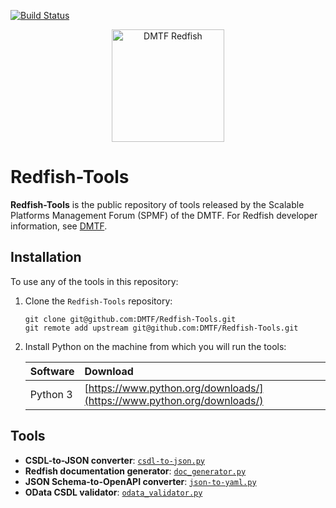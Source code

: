 [![Build Status](https://travis-ci.com/DMTF/Redfish-Tools.svg?branch=master)](https://travis-ci.com/github/DMTF/Redfish-Tools)
<p align="center">
  <img src="http://redfish.dmtf.org/sites/all/themes/dmtf2015/images/dmtf-redfish-logo.png" alt="DMTF Redfish" width=180>
</p>

# Redfish-Tools

**Redfish-Tools** is the public repository of tools released by the Scalable Platforms Management Forum (SPMF) of the DMTF. For Redfish developer information, see [DMTF](https://redfish.dmtf.org/ "https://redfish.dmtf.org/").

## Installation

To use any of the tools in this repository:

1. Clone the `Redfish-Tools` repository:

    ```
    git clone git@github.com:DMTF/Redfish-Tools.git
    git remote add upstream git@github.com:DMTF/Redfish-Tools.git
    ```

1. Install Python on the machine from which you will run the tools:

    | Software | Download                             |
    | :------- | :----------------------------------- |
    | Python 3 | [https://www.python.org/downloads/](https://www.python.org/downloads/) |

## Tools

 * **CSDL-to-JSON converter**: [`csdl-to-json.py`](https://github.com/DMTF/Redfish-Tools/blob/master/csdl-to-json-convertor/README.md "https://github.com/DMTF/Redfish-Tools/blob/master/csdl-to-json-convertor/README.md")
 * **Redfish documentation generator**: [`doc_generator.py`](https://github.com/DMTF/Redfish-Tools/blob/master/doc-generator/README.md "https://github.com/DMTF/Redfish-Tools/blob/master/doc-generator/README.md")
 * **JSON Schema-to-OpenAPI converter**: [`json-to-yaml.py`](https://github.com/DMTF/Redfish-Tools/blob/master/json-to-openapi-converter/README.md "https://github.com/DMTF/Redfish-Tools/blob/master/doc-generator/README.md")
 * **OData CSDL validator**: [`odata_validator.py`](https://github.com/DMTF/Redfish-Tools/blob/master/odata-csdl-validator/README.md "https://github.com/DMTF/Redfish-Tools/blob/master/doc-generator/README.md")
